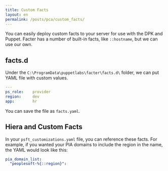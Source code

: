 ```yaml
---
title: Custom Facts
layout: en
permalink: /posts/pca/custom_facts/
---
```


You can easily deploy custom facts to your server for use with the DPK and Puppet. Facter has a number of built-in facts, like `::hostname`, but we can use our own.

## facts.d

Under the `C:\ProgramData\puppetlabs\facter\facts.d\` folder, we can put YAML file with custom values.

```yaml
---
ps_role:    provider
region:     dev
app:        hr
```

You can save the file as `facts.yaml`.

## Hiera and Custom Facts

In your `psft_customizations.yaml` file, you can reference these facts. For example, if you wanted your PIA domains to include the region in the name, the YAML would look like this:

```yaml
pia_domain_list:
  "peoplesoft-%{::region}":
```
